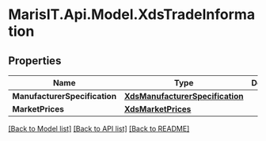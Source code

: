 
# MarisIT.Api.Model.XdsTradeInformation

## Properties

Name | Type | Description | Notes
------------ | ------------- | ------------- | -------------
**ManufacturerSpecification** | [**XdsManufacturerSpecification**](XdsManufacturerSpecification.md) |  | [optional] 
**MarketPrices** | [**XdsMarketPrices**](XdsMarketPrices.md) |  | [optional] 

[[Back to Model list]](../README.md#documentation-for-models)
[[Back to API list]](../README.md#documentation-for-api-endpoints)
[[Back to README]](../README.md)

